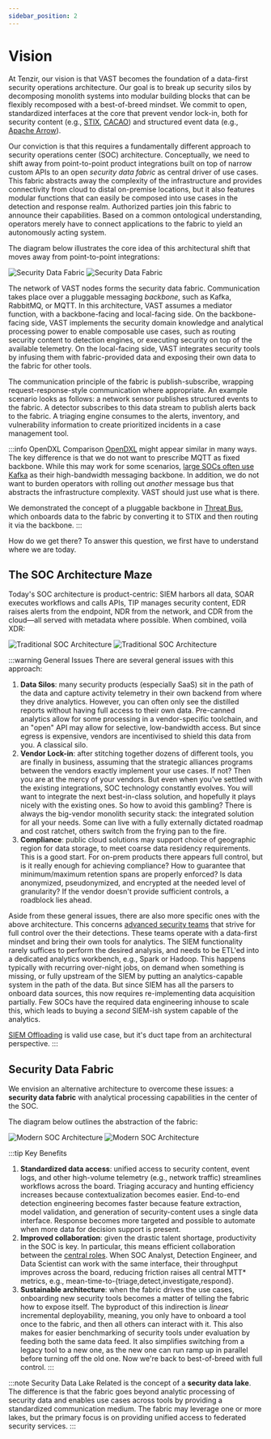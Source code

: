 ```yaml
---
sidebar_position: 2
---
```


# Vision

At Tenzir, our vision is that VAST becomes the foundation of a data-first
security operations architecture. Our goal is to break up security silos by
decomposing monolith systems into modular building blocks that can be flexibly
recomposed with a best-of-breed mindset. We commit to open, standardized
interfaces at the core that prevent vendor lock-in, both for security content
(e.g., [STIX][STIX], [CACAO][CACAO]) and structured event data (e.g., [Apache
Arrow][Arrow]).

[STIX]: https://oasis-open.github.io/cti-documentation/stix/intro.html
[CACAO]: http://docs.oasis-open.org/cacao/security-playbooks/v1.1/security-playbooks-v1.1.html
[Arrow]: https://arrow.apache.org

Our conviction is that this requires a fundamentally different approach to
security operations center (SOC) architecture. Conceptually, we need to shift
away from point-to-point product integrations built on top of narrow custom APIs
to an open *security data fabric* as central driver of use cases. This fabric
abstracts away the complexity of the infrastructure and provides connectivity
from cloud to distal on-premise locations, but it also features modular
functions that can easily be composed into use cases in the detection and
response realm. Authorized parties join this fabric to announce their
capabilities. Based on a common ontological understanding, operators merely have
to connect applications to the fabric to yield an autonomously acting system.

The diagram below illustrates the core idea of this architectural shift that
moves away from point-to-point integrations:

![Security Data Fabric](/img/security-data-fabric.light.png#gh-light-mode-only)
![Security Data Fabric](/img/security-data-fabric.dark.png#gh-dark-mode-only)

The network of VAST nodes forms the security data fabric. Communication takes
place over a pluggable messaging *backbone*, such as Kafka, RabbitMQ, or MQTT.
In this architecture, VAST assumes a mediator function, with a backbone-facing
and local-facing side. On the backbone-facing side, VAST implements the security
domain knowledge and analytical processing power to enable composable use cases,
such as routing security content to detection engines, or executing security on
top of the available telemetry. On the local-facing side, VAST integrates
security tools by infusing them with fabric-provided data and exposing their own
data to the fabric for other tools.

The communication principle of the fabric is publish-subscribe, wrapping
request-response-style communication where appropriate. An example scenario
looks as follows: a network sensor publishes structured events to the fabric. A
detector subscribes to this data stream to publish alerts back to the fabric. A
triaging engine consumes to the alerts, inventory, and vulnerability information
to create prioritized incidents in a case management tool.

:::info OpenDXL Comparison
[OpenDXL](https://www.opendxl.com/) might appear similar in many ways. The key
difference is that we do not want to prescribe MQTT as fixed backbone. While
this may work for some scenarios, [large SOCs often use Kafka][intel-soc] as
their high-bandwidth messaging backbone. In addition, we do not want to burden
operators with rolling out *another* message bus that abstracts the
infrastructure complexity. VAST should just use what is there.

We demonstrated the concept of a pluggable backbone in [Threat
Bus](https://github.com/tenzir/threatbus), which onboards data to the fabric by
converting it to STIX and then routing it via the backbone.
:::

[intel-soc]: https://www.intel.com.au/content/www/au/en/it-management/intel-it-best-practices/modern-scalable-cyber-intelligence-platform-kafka.html

How do we get there? To answer this question, we first have to understand where
we are today.

## The SOC Architecture Maze

Today's SOC architecture is product-centric: SIEM harbors all data, SOAR
executes workflows and calls APIs, TIP manages security content, EDR raises
alerts from the endpoint, NDR from the network, and CDR from the cloud—all
served with metadata where possible. When combined, voilà XDR:

![Traditional SOC Architecture](/img/traditional.light.png#gh-light-mode-only)
![Traditional SOC Architecture](/img/traditional.dark.png#gh-dark-mode-only)

:::warning General Issues
There are several general issues with this approach:

1. **Data Silos**: many security products (especially SaaS) sit in the
   path of the data and capture activity telemetry in their own backend from
   where they drive analytics. However, you can often only see the distilled
   reports without having full access to their own data. Pre-canned analytics
   allow for some processing in a vendor-specific toolchain, and an "open" API
   may allow for selective, low-bandwidth access. But since egress is expensive,
   vendors are incentivised to shield this data from you. A classical silo.
2. **Vendor Lock-in**: after stitching together dozens of different tools,
   you are finally in business, assuming that the strategic alliances programs
   between the vendors exactly implement your use cases. If not? Then you are at
   the mercy of your vendors. But even when you've settled with the existing
   integrations, SOC technology constantly evolves. You will want to integrate
   the next best-in-class solution, and hopefully it plays nicely with the
   existing ones. So how to avoid this gambling? There is always the big-vendor
   monolith security stack: the integrated solution for all your needs. Some
   can live with a fully externally dictated roadmap and cost ratchet, others
   switch from the frying pan to the fire.
3. **Compliance**: public cloud solutions may support choice of geographic
   region for data storage, to meet coarse data residency requirements. This is
   a good start. For on-prem products there appears full control, but is it
   really enough for achieving compliance? How to guarantee that minimum/maximum
   retention spans are properly enforced? Is data anonymized, pseudonymized, and
   encrypted at the needed level of granularity? If the vendor doesn't provide
   sufficient controls, a roadblock lies ahead.

Aside from these general issues, there are also more specific ones with the
above architecture. This concerns [advanced security
teams](/docs/about-vast/target-audience) that strive for full control over the
their detections. These teams operate with a data-first mindset and bring their
own tools for analytics. The SIEM functionality rarely suffices to perform the
desired analysis, and needs to be ETL'ed into a dedicated analytics workbench,
e.g., Spark or Hadoop. This happens typically with recurring over-night jobs,
on demand when something is missing, or fully upstream of the SIEM by putting an
analytics-capable system in the path of the data. But since SIEM has all the
parsers to onboard data sources, this now requires re-implementing data
acquisition partially. Few SOCs have the required data engineering inhouse to
scale this, which leads to buying a *second* SIEM-ish system capable of the
analytics.

[SIEM Offloading](/docs/about-vast/use-cases#siem-offloading) is valid use case,
but it's duct tape from an architectural perspective.
:::

## Security Data Fabric

We envision an alternative architecture to overcome these issues: a **security
data fabric** with analytical processing capabilities in the center of the SOC.

The diagram below outlines the abstraction of the fabric:

![Modern SOC Architecture](/img/modern-approach.light.png#gh-light-mode-only)
![Modern SOC Architecture](/img/modern-approach.dark.png#gh-dark-mode-only)

:::tip Key Benefits

1. **Standardized data access**: unified access to security content, event logs,
   and other high-volume telemetry (e.g., network traffic) streamlines workflows
   across the board. Triaging accuracy and hunting efficiency increases because
   contextualization becomes easier. End-to-end detection engineering becomes
   faster because feature extraction, model validation, and generation of
   security-content uses a single data interface. Response becomes more targeted
   and possible to automate when more data for decision support is present.
2. **Improved collaboration**: given the drastic talent shortage, productivity
   in the SOC is key. In particular, this means efficient collaboration between
   the [central roles](/docs/about-vast/target-audience). When SOC Analyst,
   Detection Engineer, and Data Scientist can work with the same interface,
   their throughput improves across the board, reducing friction raises all
   central MTT* metrics, e.g.,
   mean-time-to-{triage,detect,investigate,respond}.
3. **Sustainable architecture**: when the fabric drives the use cases,
   onboarding new security tools becomes a matter of telling the fabric how to
   expose itself. The byproduct of this indirection is *linear* incremental
   deployability, meaning, you only have to onboard a tool once to the fabric,
   and then all others can interact with it. This also makes for easier
   benchmarking of security tools under evaluation by feeding both the same data
   feed. It also simplifies switching from a legacy tool to a new one, as the
   new one can run ramp up in parallel before turning off the old one. Now we're
   back to best-of-breed with full control.
:::

:::note Security Data Lake
Related is the concept of a **security data lake**. The difference is that the
fabric goes beyond analytic processing of security data and enables use cases
across tools by providing a standardized communication medium. The fabric may
leverage one or more lakes, but the primary focus is on providing unified access
to federated security services.
:::
